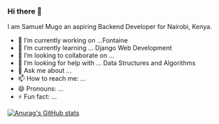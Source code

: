 ### Hi there 👋

I am Samuel Mugo an aspiring Backend Developer for Nairobi, Kenya.

<!--
**sam-mugo/sam-mugo** is a ✨ _special_ ✨ repository because its `README.md` (this file) appears on your GitHub profile.
-->



- 🔭 I’m currently working on ...Fontaine
- 🌱 I’m currently learning ... Django Web Development
- 👯 I’m looking to collaborate on ... 
- 🤔 I’m looking for help with ... Data Structures and Algorithms
- 💬 Ask me about ... 
- 📫 How to reach me: ...
- 😄 Pronouns: ... 
- ⚡ Fun fact: ... 

[![Anurag's GitHub stats](https://github-readme-stats.vercel.app/api?username=sam-mugo)](https://github.com/anuraghazra/github-readme-stats)


